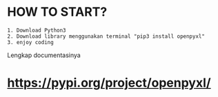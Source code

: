 # HOW TO START?

    1. Download Python3
    2. Download library menggunakan terminal "pip3 install openpyxl"
    3. enjoy coding
    
Lengkap documentasinya
# https://pypi.org/project/openpyxl/
